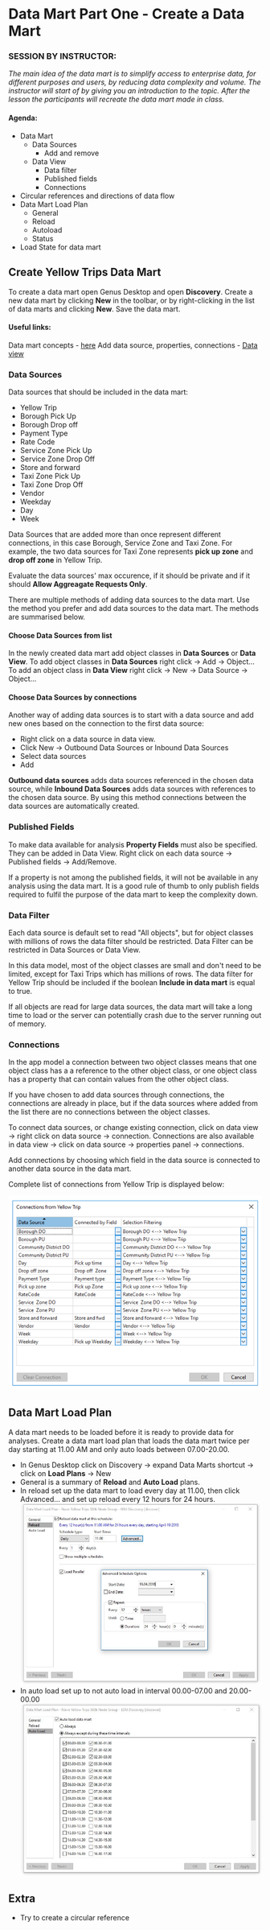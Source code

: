 
# Data Mart Part One - Create a Data Mart

### SESSION BY INSTRUCTOR: 

_The main idea of the data mart is to simplify access to enterprise data, for different purposes and users, by reducing data complexity and volume. The instructor will start of by giving you an introduction to the topic. After the lesson the participants will recreate the data mart made in class._

#### Agenda:

- Data Mart 
    - Data Sources
        - Add and remove
    - Data View 
        - Data filter
        - Published fields
        - Connections 
- Circular references and directions of data flow
- Data Mart Load Plan
    - General
    - Reload
    - Autoload 
    - Status
- Load State for data mart

## Create Yellow Trips Data Mart

To create a data mart open Genus Desktop and open **Discovery**. Create a new data mart by clicking **New** in the toolbar, or by right-clicking in the list of data marts and clicking **New**. Save the data mart. 

#### Useful links:
Data mart concepts - [here](https://docs.genus.no/users/analyze-report-and-discover/data-marts/data-mart-concepts.html)
Add data source, properties, connections - [Data view](https://docs.genus.no/users/analyze-report-and-discover/data-marts/data-view.html)

### Data Sources 

Data sources that should be included in the data mart: 

* Yellow Trip
* Borough Pick Up
* Borough Drop off
* Payment Type
* Rate Code
* Service Zone Pick Up
* Service Zone Drop Off
* Store and forward
* Taxi Zone Pick Up 
* Taxi Zone Drop Off
* Vendor
* Weekday
* Day
* Week 

Data Sources that are added more than once represent different connections, in this case Borough, Service Zone and Taxi Zone. For example, the two data sources for Taxi Zone represents **pick up zone** and **drop off zone** in Yellow Trip.  

Evaluate the data sources' max occurence, if it should be private and if it should **Allow Aggreagate Requests Only**. 

There are multiple methods of adding data sources to the data mart. Use the method you prefer and add data sources to the data mart. The methods are summarised below. 

#### Choose Data Sources from list

In the newly created data mart add object classes in **Data Sources** or **Data View**. To add object classes in **Data Sources** right click -> Add -> Object... To add an object class in **Data View** right click -> New -> Data Source -> Object... 

#### Choose Data Sources by connections  

Another way of adding data sources is to start with a data source and add new ones based on the connection to the first data source:

- Right click on a data source in data view.
- Click New -> Outbound Data Sources or Inbound Data Sources 
- Select data sources 
- Add 

**Outbound data sources** adds data sources referenced in the chosen data source, while **Inbound Data Sources** adds data sources with references to the chosen data source. By using this method connections between the data sources are automatically created. 

### Published Fields

To make data available for analysis **Property Fields** must also be specified. They can be added in Data View. Right click on each data source -> Published fields -> Add/Remove. 

If a property is not among the published fields, it will not be available in any analysis using the data mart. It is a good rule of thumb to only publish fields required to fulfil the purpose of the data mart to keep the complexity down.  

### Data Filter

Each data source is default set to read "All objects", but for object classes with millions of rows the data filter should be restricted. Data Filter can be restricted in Data Sources or Data View.  

In this data model, most of the object classes are small and don't need to be limited, except for Taxi Trips which has millions of rows. The data filter for Yellow Trip should be included if the boolean **Include in data mart** is equal to true. 

If all objects are read for large data sources, the data mart will take a long time to load or the server can potentially crash due to the server running out of memory.  

### Connections

In the app model a connection between two object classes means that one object class has a a reference to the other object class, or one object class has a property that can contain values from the other object class. 

If you have chosen to add data sources through connections, the connections are already in place, but if the data sources where added from the list there are no connections between the object classes.  

To connect data sources, or change existing connection, click on data view -> right click on data source -> connection. Connections are also available in data view -> click on data source -> properties panel -> connections.  

Add connections by choosing which field in the data source is connected to another data source in the data mart. 

Complete list of connections from Yellow Trip is displayed below:

![DM_connections_final.png](media/DM_connections_final.png)

## Data Mart Load Plan

A data mart needs to be loaded before it is ready to provide data for analyses. Create a data mart load plan that loads the data mart twice per day starting at 11.00 AM and only auto loads between 07.00-20.00. 

- In Genus Desktop click on Discovery -> expand Data Marts shortcut -> click on **Load Plans** -> New
- General is a summary of **Reload** and **Auto Load** plans. 
- In reload set up the data mart to load every day at 11.00, then click Advanced... and set up reload every 12 hours for 24 hours. ![DM_loadplan.jpg](media/DM_loadplan.jpg)
- In auto load set up to not auto load in interval 00.00-07.00 and 20.00-00.00 ![DM_loadplan_autoload.jpg](media/DM_loadplan_autoload.jpg)

## Extra 

- Try to create a circular reference

